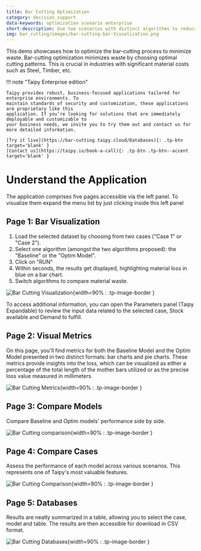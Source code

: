 ```yaml
---
title: Bar Cutting Optimization
category: decision_support
data-keywords: optimization scenario enterprise
short-description: Use two scenarios with distinct algorithms to reduces raw material waste by bar cut sizes optimizations.
img: bar_cutting/images/bar-cutting-bar-Visualization.png
---
```

This demo showcases how to optimize the bar-cutting process
to minimize waste. Bar-cutting optimization minimizes waste
by choosing optimal cutting patterns. This is crucial in industries
with significant material costs such as Steel, Timber, etc.

!!! note "Taipy Enterprise edition"

    Taipy provides robust, business-focused applications tailored for enterprise environments. To 
    maintain standards of security and customization, these applications are proprietary like this 
    application. If you’re looking for solutions that are immediately deployable and customizable to 
    your business needs, we invite you to try them out and contact us for more detailed information.

    [Try it live](https://bar-cutting.taipy.cloud/Databases){: .tp-btn target='blank' }
    [Contact us](https://taipy.io/book-a-call){: .tp-btn .tp-btn--accent target='blank' }

# Understand the Application

The application comprises five pages accessible via the left panel.
To visualize them expand the menu list by just clicking inside this left panel

## Page 1: Bar Visualization

1. Load the selected dataset by choosing from two cases ("Case 1" or "Case 2").
2. Select one algorithm (amongst the two algorithms proposed): the "Baseline" or the "Optim Model".
3. Click on "RUN"
4. Within seconds, the results get displayed, highlighting material loss in blue on a bar chart.
5. Switch algorithms to compare material waste.


![Bar Cutting Visualization](images/bar-cutting-bar-Visualization.png){width=90% : .tp-image-border }

To access additional information, you can open the Parameters panel
(Taipy Expandable) to review the input data related to the selected
case, Stock available and Demand to fulfill.


## Page 2: Visual Metrics
On this page, you'll find metrics for both the Baseline Model and
the Optim Model presented in two distinct formats: bar charts and pie
charts. These metrics provide insights into the loss, which can be
visualized as either a percentage of the total length of the mother
bars utilized or as the precise loss value measured in millimeters.


![Bar Cutting Metrics](images/bar-cutting-Metrics.png){width=90% : .tp-image-border }

## Page 3: Compare Models
Compare Baseline and Optim models' performance side by side.

![Bar Cutting comparison](images/bar-cutting-model-comparison.png){width=90% : .tp-image-border }


## Page 4: Compare Cases
Assess the performance of each model across various scenarios.
This represents one of Taipy's most valuable features.


![Bar Cutting Comparison](images/bar-cutting-compare-cases.png){width=90% : .tp-image-border }

## Page 5: Databases
Results are neatly summarized in a table, allowing you to select the case,
model and table. The results are then accessible for download in CSV format.


![Bar Cutting Databases](images/bar-cutting-databases.png){width=90% : .tp-image-border }

